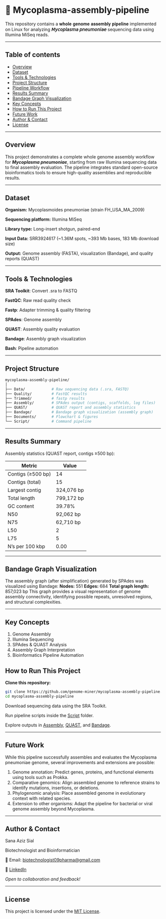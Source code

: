 # 🧬 Mycoplasma-assembly-pipeline
This repository contains a 𝐰𝐡𝐨𝐥𝐞 𝐠𝐞𝐧𝐨𝐦𝐞 𝐚𝐬𝐬𝐞𝐦𝐛𝐥𝐲 𝐩𝐢𝐩𝐞𝐥𝐢𝐧𝐞 implemented on Linux for analyzing **𝘔𝘺𝘤𝘰𝘱𝘭𝘢𝘴𝘮𝘢 𝘱𝘯𝘦𝘶𝘮𝘰𝘯𝘪𝘢𝘦** sequencing data using Illumina MiSeq reads.

---

## Table of contents
<ul>
  <li><a href="#overview">Overview</a></li>
  <li><a href="#dataset">Dataset</a></li>
  <li><a href="#tools--technologies">Tools & Technologies</a></li>
  <li><a href="#project-structure">Project Structure</a></li>
  <li><a href="#pipeline-workflow">Pipeline Workflow</a></li>
  <li><a href="#results-summary">Results Summary</a></li>
  <li><a href="#bandage-graph-visualization">Bandage Graph Visualization</a></li>
  <li><a href="#key-concepts">Key Concepts</a></li>
  <li><a href="#how-to-run-this-project">How to Run This Project</a></li>
  <li><a href="#future-work">Future Work</a></li>
  <li><a href="#author--contact">Author & Contact</a></li>
  <li><a href="#license">License</a></li>
</ul>

---
## Overview
This project demonstrates a complete whole genome assembly workflow for **_Mycoplasma pneumoniae_**, starting from raw Illumina sequencing data to final assembly evaluation. The pipeline integrates standard open-source bioinformatics tools to ensure high-quality assemblies and reproducible results.

---

## Dataset

**Organism:** Mycoplasmoides pneumoniae (strain FH_USA_MA_2009)

**Sequencing platform:** Illumina MiSeq

**Library type:** Long-insert shotgun, paired-end

**Input Data:** SRR3924617 (~1.36M spots, ~393 Mb bases, 183 Mb download size)

**Output:** Genome assembly (FASTA), visualization (Bandage), and quality reports (QUAST)

---

## Tools & Technologies

**SRA Toolkit**: Convert .sra to FASTQ

**FastQC**: Raw read quality check

**Fastp**: Adapter trimming & quality filtering

**SPAdes**: Genome assembly

**QUAST**: Assembly quality evaluation

**Bandage**: Assembly graph visualization

**Bash**: Pipeline automation

---
## Project Structure
```bash
mycoplasma-assembly-pipeline/
│
├── Data/            # Raw sequencing data (.sra, FASTQ)
├── Quality/         # FastQC results
├── Trimmed/         # fastp results
├── Assembly/        # SPAdes output (contigs, scaffolds, log files)
├── QUAST/           # QUAST report and assembly statistics
├── Bandage/         # Bandage graph visualization (assembly graph)
├── Documents/       # Flowchart & figures
└── Script/          # Command pipeline 
```

---

## Results Summary
Assembly statistics (QUAST report, contigs ≥500 bp):

| Metric            | Value      |
| ----------------- | ---------- |
| Contigs (≥500 bp) | 14         |
| Contigs (total)   | 15         |
| Largest contig    | 324,076 bp |
| Total length      | 799,172 bp |
| GC content        | 39.78%     |
| N50               | 92,062 bp  |
| N75               | 62,710 bp  |
| L50               | 2          |
| L75               | 5          |
| N’s per 100 kbp   | 0.00       |

---

## Bandage Graph Visualization
The assembly graph (after simplification) generated by SPAdes was visualized using Bandage:
**Nodes:** 551
**Edges:** 684
**Total graph length:** 857,023 bp
This graph provides a visual representation of genome assembly connectivity, identifying possible repeats, unresolved regions, and structural complexities.

---

## Key Concepts
1. Genome Assembly
2. Illumina Sequencing
3. SPAdes & QUAST Analysis
4. Assembly Graph Interpretation
5. Bioinformatics Pipeline Automation

## How to Run This Project
**Clone this repository:**
```bash
git clone https://github.com/genome-miner/mycoplasma-assembly-pipeline.git
cd mycoplasma-assembly-pipeline
```
Download sequencing data using the SRA Toolkit.

Run pipeline scripts inside the [Script](https://github.com/genome-miner/mycoplasma-assembly-pipeline/tree/main/Script) folder.

Explore outputs in [Assembly](https://github.com/genome-miner/mycoplasma-assembly-pipeline/tree/main/Assembly), [QUAST](https://github.com/genome-miner/mycoplasma-assembly-pipeline/tree/main/Quast), and [Bandage](https://github.com/genome-miner/mycoplasma-assembly-pipeline/tree/main/Bandage).

---

## Future Work
While this pipeline successfully assembles and evaluates the Mycoplasma pneumoniae genome, several improvements and extensions are possible:
1. Genome annotation: Predict genes, proteins, and functional elements using tools such as Prokka.
2. Comparative genomics: Align assembled genome to reference strains to identify mutations, insertions, or deletions.
3. Phylogenomic analysis: Place assembled genome in evolutionary context with related species.
4. Extension to other organisms: Adapt the pipeline for bacterial or viral genome assembly beyond Mycoplasma.

---

## Author & Contact
Sana Aziz Sial

Biotechnologist and Bioinformatician

📧 Email: biotechnologist09pharma@gmail.com

🔗 [LinkedIn](in/sana-aziz-sial-73b189265)

_Open to collaboration and feedback!_

---

## License
This project is licensed under the [MIT License]().
